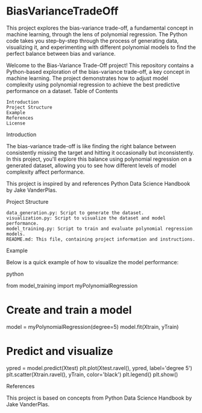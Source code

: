 # BiasVarianceTradeOff
This project explores the bias-variance trade-off, a fundamental concept in machine learning, through the lens of polynomial regression. The Python code takes you step-by-step through the process of generating data, visualizing it, and experimenting with different polynomial models to find the perfect balance between bias and variance.

Welcome to the Bias-Variance Trade-Off project! This repository contains a Python-based exploration of the bias-variance trade-off, a key concept in machine learning. The project demonstrates how to adjust model complexity using polynomial regression to achieve the best predictive performance on a dataset.
Table of Contents

    Introduction
    Project Structure
    Example
    References
    License

Introduction

The bias-variance trade-off is like finding the right balance between consistently missing the target and hitting it occasionally but inconsistently. In this project, you'll explore this balance using polynomial regression on a generated dataset, allowing you to see how different levels of model complexity affect performance.

This project is inspired by and references Python Data Science Handbook by Jake VanderPlas.

Project Structure

    data_generation.py: Script to generate the dataset.
    visualization.py: Script to visualize the dataset and model performance.
    model_training.py: Script to train and evaluate polynomial regression models.
    README.md: This file, containing project information and instructions.


Example

Below is a quick example of how to visualize the model performance:

python

from model_training import myPolynomialRegression

# Create and train a model
model = myPolynomialRegression(degree=5)
model.fit(Xtrain, yTrain)

# Predict and visualize
ypred = model.predict(Xtest)
plt.plot(Xtest.ravel(), ypred, label='degree 5')
plt.scatter(Xtrain.ravel(), yTrain, color='black')
plt.legend()
plt.show()

References

This project is based on concepts from Python Data Science Handbook by Jake VanderPlas. 

